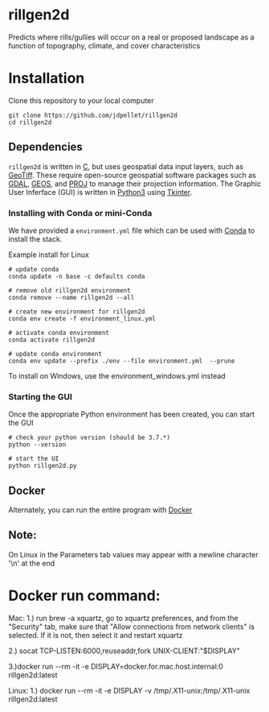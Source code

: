 # rillgen2d
Predicts where rills/gullies will occur on a real or proposed landscape as a function of topography, climate, and cover characteristics

# Installation

Clone this repository to your local computer

```
git clone https://github.com/jdpellet/rillgen2d
cd rillgen2d
```

## Dependencies

`rillgen2d` is written in [C](https://en.wikipedia.org/wiki/C_(programming_language)), but uses geospatial data input layers, such as [GeoTiff](https://www.ogc.org/standards/geotiff). These require open-source geospatial software packages such as [GDAL](https://gdal.org/), [GEOS](https://trac.osgeo.org/geos), and [PROJ](https://proj.org/) to manage their projection information. The Graphic User Inferface (GUI) is written in [Python3](https://www.python.org/) using [Tkinter](https://docs.python.org/3/library/tkinter.html).

### Installing with Conda or mini-Conda

We have provided a `environment.yml` file which can be used with [Conda](https://docs.conda.io/en/latest/) to install the stack.

Example install for Linux
```
# update conda
conda update -n base -c defaults conda

# remove old rillgen2d environment
conda remove --name rillgen2d --all

# create new environment for rillgen2d
conda env create -f environment_linux.yml

# activate conda environment
conda activate rillgen2d

# update conda environment 
conda env update --prefix ./env --file environment.yml  --prune
```

To install on Windows, use the environment_windows.yml instead
### Starting the GUI

Once the appropriate Python environment has been created, you can start the GUI

```
# check your python version (should be 3.7.*)
python --version

# start the UI
python rillgen2d.py
```

## Docker

Alternately, you can run the entire program with [Docker]()

## Note:
On Linux in the Parameters tab values may appear with a newline character '\n' at the end

# Docker run command:

Mac: 1.) run brew -a xquartz, go to xquartz preferences, and from the "Security" tab, make sure that "Allow connections from network clients" is selected. If it is not, then select it and restart xquartz

2.) socat TCP-LISTEN:6000,reuseaddr,fork UNIX-CLIENT:\"$DISPLAY\"

3.)docker run --rm -it -e DISPLAY=docker.for.mac.host.internal:0 rillgen2d:latest

Linux: 1.) docker run --rm -it -e DISPLAY -v /tmp/.X11-unix:/tmp/.X11-unix rillgen2d:latest